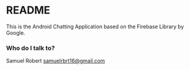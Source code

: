 # README #

This is the Android Chatting Application based on the Firebase Library by Google.

### Who do I talk to? ##
Samuel Robert <samuelrbrt16@gmail.com>